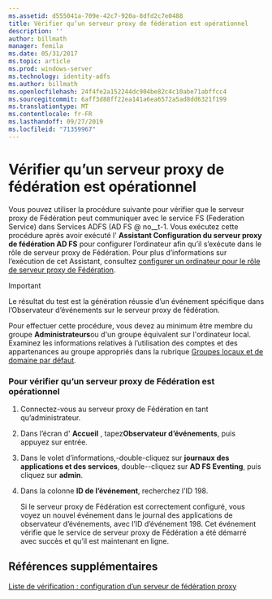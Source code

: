 ```yaml
---
ms.assetid: d555041a-709e-42c7-920a-8dfd2c7e0488
title: Vérifier qu’un serveur proxy de fédération est opérationnel
description: ''
author: billmath
manager: femila
ms.date: 05/31/2017
ms.topic: article
ms.prod: windows-server
ms.technology: identity-adfs
ms.author: billmath
ms.openlocfilehash: 24f4fe2a152244dc904be82c4c10abe71abffcc4
ms.sourcegitcommit: 6aff3d88ff22ea141a6ea6572a5ad8dd6321f199
ms.translationtype: MT
ms.contentlocale: fr-FR
ms.lasthandoff: 09/27/2019
ms.locfileid: "71359967"
---
```

# <a name="verify-that-a-federation-server-proxy-is-operational"></a>Vérifier qu’un serveur proxy de fédération est opérationnel


Vous pouvez utiliser la procédure suivante pour vérifier que le serveur proxy de Fédération peut communiquer avec le service FS (Federation Service) dans Services ADFS \(AD FS @ no__t-1. Vous exécutez cette procédure après avoir exécuté l' **Assistant Configuration du serveur proxy de fédération AD FS** pour configurer l’ordinateur afin qu’il s’exécute dans le rôle de serveur proxy de Fédération. Pour plus d’informations sur l’exécution de cet Assistant, consultez [configurer un ordinateur pour le rôle de serveur proxy de Fédération](Configure-a-Computer-for-the-Federation-Server-Proxy-Role.md).  
  
> [!IMPORTANT]  
> Le résultat du test est la génération réussie d’un événement spécifique dans l’Observateur d’événements sur le serveur proxy de fédération.  
  
Pour effectuer cette procédure, vous devez au minimum être membre du groupe **Administrateurs**ou d'un groupe équivalent sur l'ordinateur local.  Examinez les informations relatives à l’utilisation des comptes et des appartenances au groupe appropriés dans la rubrique [Groupes locaux et de domaine par défaut](https://go.microsoft.com/fwlink/?LinkId=83477).   
  
### <a name="to-verify-that-a-federation-server-proxy-is-operational"></a>Pour vérifier qu’un serveur proxy de Fédération est opérationnel  
  
1.  Connectez-vous au serveur proxy de Fédération en tant qu’administrateur.  
  
2.  Dans l’écran d' **Accueil** , tapez**Observateur d’événements**, puis appuyez sur entrée.  
  
3.  Dans le volet d’informations,\-double-cliquez sur **journaux des applications et des services**, double\--cliquez sur **AD FS Eventing**, puis cliquez sur **admin**.  
  
4.  Dans la colonne **ID de l’événement**, recherchez l’ID 198.  
  
    Si le serveur proxy de Fédération est correctement configuré, vous voyez un nouvel événement dans le journal des applications de observateur d’événements, avec l’ID d’événement 198. Cet événement vérifie que le service de serveur proxy de Fédération a été démarré avec succès et qu’il est maintenant en ligne.  
  
## <a name="additional-references"></a>Références supplémentaires  
[Liste de vérification : configuration d’un serveur de fédération proxy](Checklist--Setting-Up-a-Federation-Server-Proxy.md)  
  

